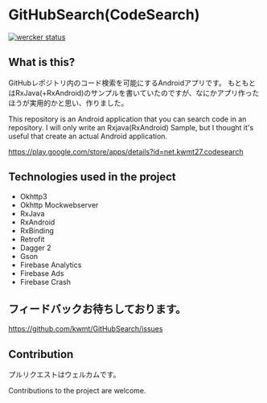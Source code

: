 # GitHubSearch(CodeSearch)

[![wercker status](https://app.wercker.com/status/74b548d085de9c1eb5a42540d5e6239d/m/master "wercker status")](https://app.wercker.com/project/byKey/74b548d085de9c1eb5a42540d5e6239d)

## What is this?
GitHubレポジトリ内のコード検索を可能にするAndroidアプリです。
もともとはRxJava(+RxAndroid)のサンプルを書いていたのですが、なにかアプリ作ったほうが実用的かと思い、作りました。

This repository is an Android application that you can search code in an repository.
I will only write an Rxjava(RxAndroid) Sample, but I thought it's useful that create an actual Android application.

<a href="https://play.google.com/store/apps/details?id=net.kwmt27.codesearch" target="_blank">https://play.google.com/store/apps/details?id=net.kwmt27.codesearch</a>


## Technologies used in the project

* Okhttp3
* Okhttp Mockwebserver
* RxJava
* RxAndroid
* RxBinding
* Retrofit
* Dagger 2
* Gson
* Firebase Analytics
* Firebase Ads
* Firebase Crash

## フィードバックお待ちしております。
https://github.com/kwmt/GitHubSearch/issues


## Contribution

プルリクエストはウェルカムです。

Contributions to the project are welcome.

